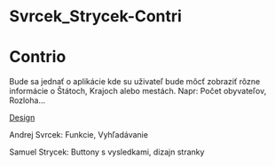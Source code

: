 # Svrcek_Strycek-Contri
<h1>Contrio</h1>
<p>Bude sa jednať o aplikácie kde su uživateľ bude môcť zobraziť rôzne informácie o Štátoch, Krajoch alebo mestách. Napr: Počet obyvateľov, Rozloha...</p>
  <a href="https://www.figma.com/file/w8kGZnj5Ve86zpXj6lFcOh/Untitled?node-id=0%3A1">Design</a>
  <br>
<p>Andrej Svrcek: Funkcie, Vyhľadávanie</p>
<p>Samuel Strycek: Buttony s vysledkami, dizajn stranky</p>
